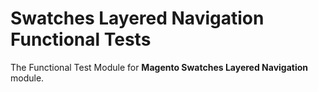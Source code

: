 # Swatches Layered Navigation Functional Tests

The Functional Test Module for **Magento Swatches Layered Navigation** module.
